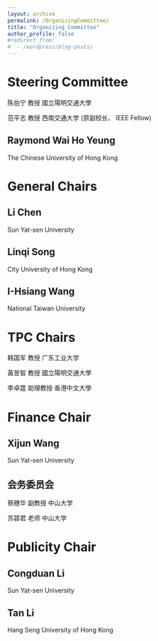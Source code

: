 ```yaml
---
layout: archive
permalink: /OrganizingCommittee/
title: "Organizing Committee"
author_profile: false
#redirect_from:
#  - /wordpress/blog-posts/
---
```


Steering Committee
=====
陈伯宁 教授 國立陽明交通大學

范平志 教授 西南交通大学 (原副校长、 IEEE Fellow)

Raymond Wai Ho Yeung
-----
The Chinese University of Hong Kong

General Chairs
=====

Li Chen
-----
Sun Yat-sen University

Linqi Song
-----
City University of Hong Kong

I-Hsiang Wang
-----
National Taiwan University

TPC Chairs
=====
韩国军 教授 广东工业大学

黃昱智 教授 國立陽明交通大學

李卓霆 助理教授 香港中文大學

Finance Chair
=====

Xijun Wang
-----
Sun Yat-sen University

会务委员会
-----
蔡穗华 副教授 中山大学

苏碧君 老师 中山大学

Publicity Chair
=====

Congduan Li
-----
Sun Yat-sen University

Tan Li
-----
Hang Seng University of Hong Kong

